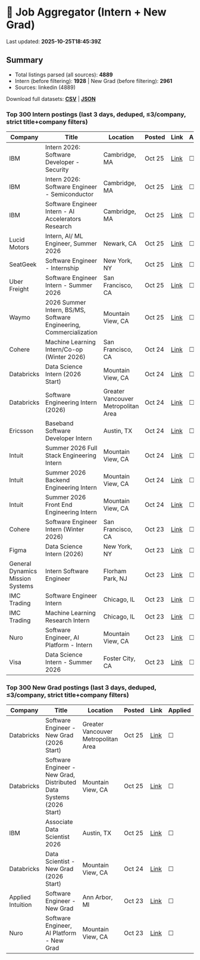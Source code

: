 # 🔎 Job Aggregator (Intern + New Grad)

Last updated: **2025-10-25T18:45:39Z**

## Summary
- Total listings parsed (all sources): **4889**
- Intern (before filtering): **1928** | New Grad (before filtering): **2961**
- Sources: linkedin (4889)

Download full datasets: **[CSV](data/jobs.csv)** | **[JSON](data/jobs.json)**

### Top 300 Intern postings (last 3 days, deduped, ≤3/company, strict title+company filters)
| Company | Title | Location | Posted | Link | Applied |
|---|---|---|---|---|---|
| IBM | Intern 2026: Software Developer - Security | Cambridge, MA | Oct 25 | [Link](https://www.linkedin.com/jobs/view/intern-2026-software-developer-security-at-ibm-4307575229?position=2&pageNum=7&refId=%2B%2F4k6NZErlMqtSJ6eJ1qBw%3D%3D&trackingId=VhPWw%2FlGPXVNHa7bgG%2BveA%3D%3D) | ☐ |
| IBM | Intern 2026: Software Engineer - Semiconductor | Cambridge, MA | Oct 25 | [Link](https://www.linkedin.com/jobs/view/intern-2026-software-engineer-semiconductor-at-ibm-4307575227?position=3&pageNum=7&refId=%2B%2F4k6NZErlMqtSJ6eJ1qBw%3D%3D&trackingId=dEGPkPOvX71RmzC15Gb7rA%3D%3D) | ☐ |
| IBM | Software Engineer Intern - AI Accelerators Research | Cambridge, MA | Oct 25 | [Link](https://www.linkedin.com/jobs/view/software-engineer-intern-ai-accelerators-research-at-ibm-4307589020?position=7&pageNum=2&refId=iA0%2Fnw%2Beh%2FuxPobZzfLEFA%3D%3D&trackingId=5PQV7Kbzi1xbZpJjYZInkw%3D%3D) | ☐ |
| Lucid Motors | Intern, AI/ ML Engineer, Summer 2026 | Newark, CA | Oct 25 | [Link](https://www.linkedin.com/jobs/view/intern-ai-ml-engineer-summer-2026-at-lucid-motors-4308896067?position=2&pageNum=0&refId=YeksegU4BmnfbOeBVP%2FNQg%3D%3D&trackingId=fcMaVcf7enQYN8eYmmodXQ%3D%3D) | ☐ |
| SeatGeek | Software Engineer - Internship | New York, NY | Oct 25 | [Link](https://www.linkedin.com/jobs/view/software-engineer-internship-at-seatgeek-4307571879?position=8&pageNum=0&refId=7pO4tcFQYA5hFxWy2jYbTQ%3D%3D&trackingId=e1xsBMr7qktJnFHHJxZBRw%3D%3D) | ☐ |
| Uber Freight | Software Engineer Intern - Summer 2026 | San Francisco, CA | Oct 25 | [Link](https://www.linkedin.com/jobs/view/software-engineer-intern-summer-2026-at-uber-freight-4318650564?position=10&pageNum=2&refId=FjNMtZAA8T7GY%2BbzSrfkbQ%3D%3D&trackingId=WOrMygFAaVtT76co3jHw2A%3D%3D) | ☐ |
| Waymo | 2026 Summer Intern, BS/MS, Software Engineering, Commercialization | Mountain View, CA | Oct 25 | [Link](https://www.linkedin.com/jobs/view/2026-summer-intern-bs-ms-software-engineering-commercialization-at-waymo-4308878895?position=5&pageNum=5&refId=3I3EZbw7GuXWhCKEvlUvgQ%3D%3D&trackingId=tnuQI1UrVe2u3ahXpEGYsQ%3D%3D) | ☐ |
| Cohere | Machine Learning Intern/Co-op  (Winter 2026) | San Francisco, CA | Oct 24 | [Link](https://www.linkedin.com/jobs/view/machine-learning-intern-co-op-winter-2026-at-cohere-4297028675?position=2&pageNum=0&refId=JNLZACPyCXwuF1PUYlnosA%3D%3D&trackingId=t%2FHKsFwK92KgoRSFIiAxJQ%3D%3D) | ☐ |
| Databricks | Data Science Intern (2026 Start) | Mountain View, CA | Oct 24 | [Link](https://www.linkedin.com/jobs/view/data-science-intern-2026-start-at-databricks-4297744039?position=2&pageNum=5&refId=1FS3vRIN0NSNtbMGUwMBtA%3D%3D&trackingId=Zsb7FtaDWKOjKe5GPouIiw%3D%3D) | ☐ |
| Databricks | Software Engineering Intern (2026) | Greater Vancouver Metropolitan Area | Oct 24 | [Link](https://ca.linkedin.com/jobs/view/software-engineering-intern-2026-at-databricks-4297734980?position=2&pageNum=7&refId=DmsbdkYn75Rez7Kil5tsrg%3D%3D&trackingId=sSp%2BUXp9E6ZDIktCWRw%2FNA%3D%3D) | ☐ |
| Ericsson | Baseband Software Developer Intern | Austin, TX | Oct 24 | [Link](https://www.linkedin.com/jobs/view/baseband-software-developer-intern-at-ericsson-4318340355?position=8&pageNum=2&refId=wtvuhJxicQ9Hv387SfNjhg%3D%3D&trackingId=VUJ1sUK3YZEy3drvJLtIeg%3D%3D) | ☐ |
| Intuit | Summer 2026 Full Stack Engineering Intern | Mountain View, CA | Oct 24 | [Link](https://www.linkedin.com/jobs/view/summer-2026-full-stack-engineering-intern-at-intuit-4331342385?position=6&pageNum=5&refId=3I3EZbw7GuXWhCKEvlUvgQ%3D%3D&trackingId=lBvRf8s3aIrDKOjeriZtxQ%3D%3D) | ☐ |
| Intuit | Summer 2026 Backend Engineering Intern | Mountain View, CA | Oct 24 | [Link](https://www.linkedin.com/jobs/view/summer-2026-backend-engineering-intern-at-intuit-4331358148?position=8&pageNum=5&refId=3I3EZbw7GuXWhCKEvlUvgQ%3D%3D&trackingId=Q%2BTYOgtqRVmW4pRycosnCw%3D%3D) | ☐ |
| Intuit | Summer 2026 Front End Engineering Intern | Mountain View, CA | Oct 24 | [Link](https://www.linkedin.com/jobs/view/summer-2026-front-end-engineering-intern-at-intuit-4331343316?position=9&pageNum=5&refId=3I3EZbw7GuXWhCKEvlUvgQ%3D%3D&trackingId=%2FzBC3xdVi9AMCKX8C3AW7A%3D%3D) | ☐ |
| Cohere | Software Engineer Intern (Winter 2026) | San Francisco, CA | Oct 23 | [Link](https://www.linkedin.com/jobs/view/software-engineer-intern-winter-2026-at-cohere-4297026722?position=1&pageNum=2&refId=oOoOEKUyq%2Bilv%2F3HJje6DQ%3D%3D&trackingId=PjTc%2B9lerlOKw5StniUKsg%3D%3D) | ☐ |
| Figma | Data Science Intern (2026) | New York, NY | Oct 23 | [Link](https://www.linkedin.com/jobs/view/data-science-intern-2026-at-figma-4288067198?position=2&pageNum=2&refId=L6UfecfEdtxMnSc57E2Gxw%3D%3D&trackingId=F8UEKEvIGTttFX5%2BBMtzag%3D%3D) | ☐ |
| General Dynamics Mission Systems | Intern Software Engineer | Florham Park, NJ | Oct 23 | [Link](https://www.linkedin.com/jobs/view/intern-software-engineer-at-general-dynamics-mission-systems-4317928399?position=9&pageNum=2&refId=rAJg2CktIU3sazEKMJym6g%3D%3D&trackingId=5abRrLbTkHjf7EbZBSHgtw%3D%3D) | ☐ |
| IMC Trading | Software Engineer Intern | Chicago, IL | Oct 23 | [Link](https://www.linkedin.com/jobs/view/software-engineer-intern-at-imc-trading-4319039318?position=3&pageNum=0&refId=KTZnCUzM%2F9YD70%2FHlVkAug%3D%3D&trackingId=DPzvepEg5%2BxHfUazIhNMIw%3D%3D) | ☐ |
| IMC Trading | Machine Learning Research Intern | Chicago, IL | Oct 23 | [Link](https://www.linkedin.com/jobs/view/machine-learning-research-intern-at-imc-trading-4319036557?position=2&pageNum=2&refId=%2FjB7VX2M5%2BhF7UqGquEllA%3D%3D&trackingId=LG9LclK7hd00NGK4Kt2yhw%3D%3D) | ☐ |
| Nuro | Software Engineer, AI Platform - Intern | Mountain View, CA | Oct 23 | [Link](https://www.linkedin.com/jobs/view/software-engineer-ai-platform-intern-at-nuro-4317730018?position=2&pageNum=2&refId=oibE9KZWtzHsj%2FFei%2BKdZA%3D%3D&trackingId=27ev8X5HU4VPjXJWVHR4Rg%3D%3D) | ☐ |
| Visa | Data Science Intern - Summer 2026 | Foster City, CA | Oct 23 | [Link](https://www.linkedin.com/jobs/view/data-science-intern-summer-2026-at-visa-4317922796?position=1&pageNum=5&refId=7AV6BOdRD5KrtBKG7F0xNw%3D%3D&trackingId=hTgYgjsfmvgZuO39fpHzQA%3D%3D) | ☐ |

### Top 300 New Grad postings (last 3 days, deduped, ≤3/company, strict title+company filters)
| Company | Title | Location | Posted | Link | Applied |
|---|---|---|---|---|---|
| Databricks | Software Engineer - New Grad (2026 Start) | Greater Vancouver Metropolitan Area | Oct 25 | [Link](https://ca.linkedin.com/jobs/view/software-engineer-new-grad-2026-start-at-databricks-4297756012?position=10&pageNum=5&refId=2ztneQL%2Fkv%2BINIrkvZyx0g%3D%3D&trackingId=j53cyEVM6IRFO1HZGJqVCA%3D%3D) | ☐ |
| Databricks | Software Engineer - New Grad, Distributed Data Systems (2026 Start) | Mountain View, CA | Oct 25 | [Link](https://www.linkedin.com/jobs/view/software-engineer-new-grad-distributed-data-systems-2026-start-at-databricks-4297753013?position=5&pageNum=0&refId=2nNRjWnpUaS9bf%2BSk12q9g%3D%3D&trackingId=kOH89HPUFpiSKAqAb23I1Q%3D%3D) | ☐ |
| IBM | Associate Data Scientist 2026 | Austin, TX | Oct 25 | [Link](https://www.linkedin.com/jobs/view/associate-data-scientist-2026-at-ibm-4287167208?position=6&pageNum=2&refId=0RzqdGvsMqhbSe1efbgpiA%3D%3D&trackingId=xzxkaYP64tZbKikH0532Rg%3D%3D) | ☐ |
| Databricks | Data Scientist - New Grad (2026 Start) | Mountain View, CA | Oct 24 | [Link](https://www.linkedin.com/jobs/view/data-scientist-new-grad-2026-start-at-databricks-4297746037?position=6&pageNum=0&refId=6f%2BjEFP5fHqEy4zfY03AlA%3D%3D&trackingId=9XceFL7ONf%2Bqgl2LbpXcNg%3D%3D) | ☐ |
| Applied Intuition | Software Engineer - New Grad | Ann Arbor, MI | Oct 23 | [Link](https://www.linkedin.com/jobs/view/software-engineer-new-grad-at-applied-intuition-4288704567?position=1&pageNum=0&refId=LgVtsrYFEBbRq7pqBxVKpg%3D%3D&trackingId=QQjldzsnHbd9UuhE%2BOMg3w%3D%3D) | ☐ |
| Nuro | Software Engineer, AI Platform - New Grad | Mountain View, CA | Oct 23 | [Link](https://www.linkedin.com/jobs/view/software-engineer-ai-platform-new-grad-at-nuro-4317707969?position=7&pageNum=0&refId=O5xmCR9WRJhVIlAeYwn4zw%3D%3D&trackingId=39f%2FpnPhDl%2BgVFv%2FMZahvg%3D%3D) | ☐ |

